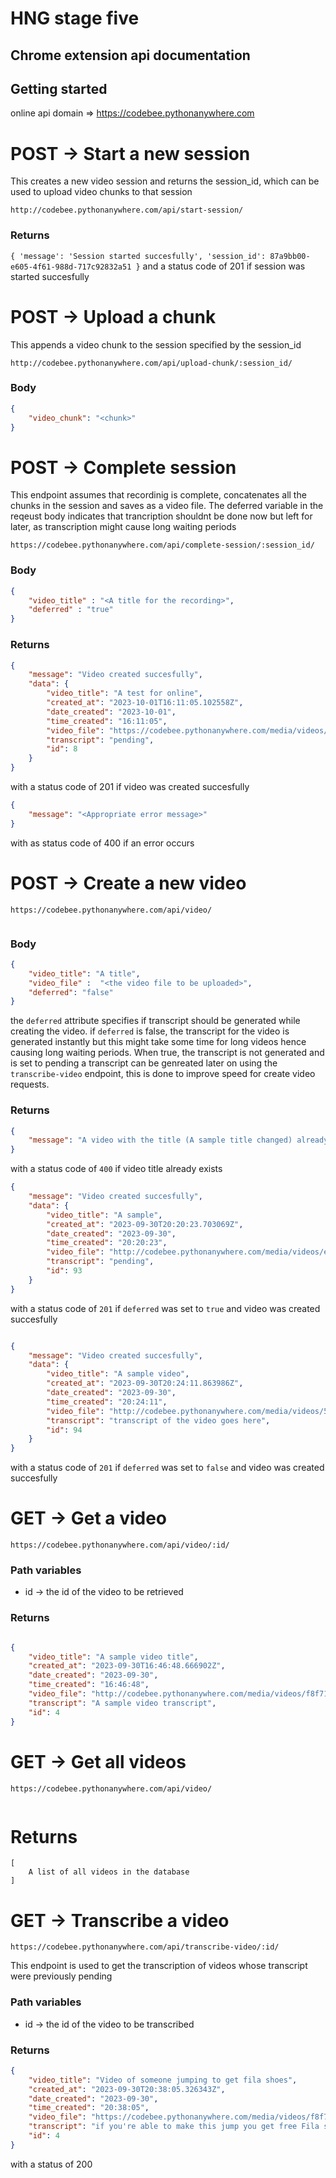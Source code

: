 # HNG stage five
## Chrome extension api documentation

## Getting started 
online api domain => https://codebee.pythonanywhere.com

# POST -> Start a new session
This creates a new video session and returns the session_id, which can be used to upload video chunks to that session 
```
http://codebee.pythonanywhere.com/api/start-session/
```
### Returns
`{
        'message': 'Session started succesfully',
        'session_id': 87a9bb00-e605-4f61-988d-717c92832a51
    }`
    and a status code of 201 if session was started succesfully

# POST -> Upload a chunk 
This appends a video chunk to the session specified by the session_id


```
http://codebee.pythonanywhere.com/api/upload-chunk/:session_id/
```

### Body
```json
{
    "video_chunk": "<chunk>"
}
```

# POST -> Complete session
This endpoint assumes that recordinig is complete, concatenates all the chunks in the session and saves as a video file. The deferred variable in the reqeust body indicates that trancription shouldnt be done now but left for later, as transcription might cause long waiting periods

```
https://codebee.pythonanywhere.com/api/complete-session/:session_id/
```

### Body
```json
{
    "video_title" : "<A title for the recording>",
    "deferred" : "true"
}

```

### Returns
```json
{
    "message": "Video created succesfully",
    "data": {
        "video_title": "A test for online",
        "created_at": "2023-10-01T16:11:05.102558Z",
        "date_created": "2023-10-01",
        "time_created": "16:11:05",
        "video_file": "https://codebee.pythonanywhere.com/media/videos/76603429-282f-40d2-9832-3c32ecc4d2be.webm",
        "transcript": "pending",
        "id": 8
    }
}
```
with a status code of 201 if video was created succesfully

```json
{
    "message": "<Appropriate error message>"
}
```
with as status code of 400 if an error occurs 




# POST -> Create a new video
``````
https://codebee.pythonanywhere.com/api/video/
 
 ``````

### Body 
```json
{
    "video_title": "A title",
    "video_file" :  "<the video file to be uploaded>",
    "deferred": "false"
}
```
the `deferred` attribute specifies if transcript should be generated while creating the video. if `deferred` is false, the transcript for the video is generated instantly but this might take some time for long videos hence causing long waiting periods. When true, the transcript is not generated and is set to pending a transcript can be genreated later on using the `transcribe-video` endpoint, this is done to improve speed for create video requests. 


### Returns 
```json
{
    "message": "A video with the title (A sample title changed) already exists"
}

```
with a status code of `400` if video title already exists


```json
{
    "message": "Video created succesfully",
    "data": {
        "video_title": "A sample",
        "created_at": "2023-09-30T20:20:23.703069Z",
        "date_created": "2023-09-30",
        "time_created": "20:20:23",
        "video_file": "http://codebee.pythonanywhere.com/media/videos/e3023fe2-dc13-4c10-bf54-3e42d1e8d92f.mp4",
        "transcript": "pending",
        "id": 93
    }
}

```
with a status code of `201` if `deferred` was set to `true` and video was created succesfully

```json

{
    "message": "Video created succesfully",
    "data": {
        "video_title": "A sample video",
        "created_at": "2023-09-30T20:24:11.863986Z",
        "date_created": "2023-09-30",
        "time_created": "20:24:11",
        "video_file": "http://codebee.pythonanywhere.com/media/videos/5d82c55d-3ab1-4320-907e-5768ad51e576.mp4",
        "transcript": "transcript of the video goes here",
        "id": 94
    }
}
```
with a status code of `201` if `deferred` was set to `false` and video was created succesfully

# GET -> Get a video

```
https://codebee.pythonanywhere.com/api/video/:id/
```
### Path variables
* id -> the id of the video to be retrieved

### Returns
```json

{
    "video_title": "A sample video title",
    "created_at": "2023-09-30T16:46:48.666902Z",
    "date_created": "2023-09-30",
    "time_created": "16:46:48",
    "video_file": "http://codebee.pythonanywhere.com/media/videos/f8f716cf-4cbd-4725-bb64-6463077586eb.mp4",
    "transcript": "A sample video transcript",
    "id": 4
}

```


# GET -> Get all videos
``````
https://codebee.pythonanywhere.com/api/video/
 
``````

# Returns

```
[
    A list of all videos in the database
]
```

# GET -> Transcribe a video 

```
https://codebee.pythonanywhere.com/api/transcribe-video/:id/

```
This endpoint is used to get the transcription of videos whose transcript were previously pending 

### Path variables
* id -> the id of the video to be transcribed

### Returns
``` json
{
    "video_title": "Video of someone jumping to get fila shoes",
    "created_at": "2023-09-30T20:38:05.326343Z",
    "date_created": "2023-09-30",
    "time_created": "20:38:05",
    "video_file": "https://codebee.pythonanywhere.com/media/videos/f8f716cf-4cbd-4725-bb64-6463077586eb.mp4",
    "transcript": "if you're able to make this jump you get free Fila shoes and this guy was about to make his attempt but little did anyone know he's secretly a hurdler",
    "id": 4
}

```
with a status of 200 







